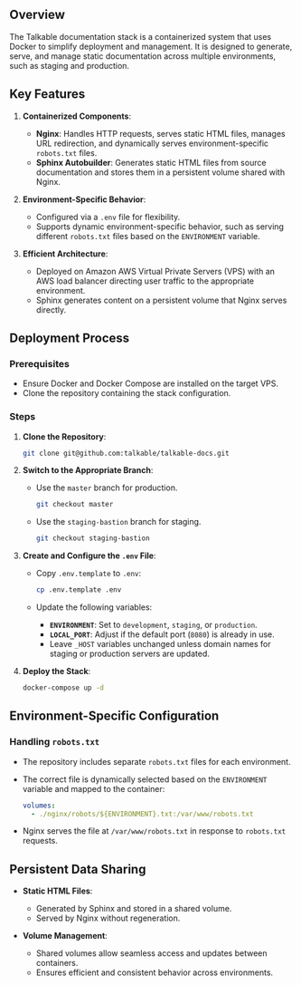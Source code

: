 ## Overview

The Talkable documentation stack is a containerized system that uses Docker to simplify deployment and management. It is designed to generate, serve, and manage static documentation across multiple environments, such as staging and production.

## Key Features

1. **Containerized Components**:
   
   - **Nginx**: Handles HTTP requests, serves static HTML files, manages URL redirection, and dynamically serves environment-specific `robots.txt` files.
   - **Sphinx Autobuilder**: Generates static HTML files from source documentation and stores them in a persistent volume shared with Nginx.

2. **Environment-Specific Behavior**:
   
   - Configured via a `.env` file for flexibility.
   - Supports dynamic environment-specific behavior, such as serving different `robots.txt` files based on the `ENVIRONMENT` variable.

3. **Efficient Architecture**:
   
   - Deployed on Amazon AWS Virtual Private Servers (VPS) with an AWS load balancer directing user traffic to the appropriate environment.
   - Sphinx generates content on a persistent volume that Nginx serves directly.

## Deployment Process

### Prerequisites

- Ensure Docker and Docker Compose are installed on the target VPS.
- Clone the repository containing the stack configuration.

### Steps

1. **Clone the Repository**:
   
   ```bash
   git clone git@github.com:talkable/talkable-docs.git
   ```

2. **Switch to the Appropriate Branch**:
   
   - Use the `master` branch for production.
   
      ```bash
      git checkout master
      ```
   
   - Use the `staging-bastion` branch for staging.
   
      ```bash
      git checkout staging-bastion
      ```

3. **Create and Configure the `.env` File**:
   
   - Copy `.env.template` to `.env`:
   
     ```bash
     cp .env.template .env
     ```
   
   - Update the following variables:
  
     - **`ENVIRONMENT`**: Set to `development`, `staging`, or `production`.
     - **`LOCAL_PORT`**: Adjust if the default port (`8080`) is already in use.
     - Leave `_HOST` variables unchanged unless domain names for staging or production servers are updated.

4. **Deploy the Stack**:
   
   ```bash
   docker-compose up -d
   ```

## Environment-Specific Configuration

### Handling `robots.txt`

- The repository includes separate `robots.txt` files for each environment.
- The correct file is dynamically selected based on the `ENVIRONMENT` variable and mapped to the container:
  
  ```yaml
  volumes:
    - ./nginx/robots/${ENVIRONMENT}.txt:/var/www/robots.txt
  ```

- Nginx serves the file at `/var/www/robots.txt` in response to `robots.txt` requests.

## Persistent Data Sharing

- **Static HTML Files**:
  - Generated by Sphinx and stored in a shared volume.
  - Served by Nginx without regeneration.

- **Volume Management**:
  - Shared volumes allow seamless access and updates between containers.
  - Ensures efficient and consistent behavior across environments.
